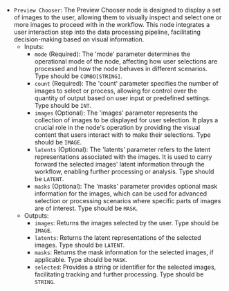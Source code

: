 - `Preview Chooser`: The Preview Chooser node is designed to display a set of images to the user, allowing them to visually inspect and select one or more images to proceed with in the workflow. This node integrates a user interaction step into the data processing pipeline, facilitating decision-making based on visual information.
    - Inputs:
        - `mode` (Required): The 'mode' parameter determines the operational mode of the node, affecting how user selections are processed and how the node behaves in different scenarios. Type should be `COMBO[STRING]`.
        - `count` (Required): The 'count' parameter specifies the number of images to select or process, allowing for control over the quantity of output based on user input or predefined settings. Type should be `INT`.
        - `images` (Optional): The 'images' parameter represents the collection of images to be displayed for user selection. It plays a crucial role in the node's operation by providing the visual content that users interact with to make their selections. Type should be `IMAGE`.
        - `latents` (Optional): The 'latents' parameter refers to the latent representations associated with the images. It is used to carry forward the selected images' latent information through the workflow, enabling further processing or analysis. Type should be `LATENT`.
        - `masks` (Optional): The 'masks' parameter provides optional mask information for the images, which can be used for advanced selection or processing scenarios where specific parts of images are of interest. Type should be `MASK`.
    - Outputs:
        - `images`: Returns the images selected by the user. Type should be `IMAGE`.
        - `latents`: Returns the latent representations of the selected images. Type should be `LATENT`.
        - `masks`: Returns the mask information for the selected images, if applicable. Type should be `MASK`.
        - `selected`: Provides a string or identifier for the selected images, facilitating tracking and further processing. Type should be `STRING`.
